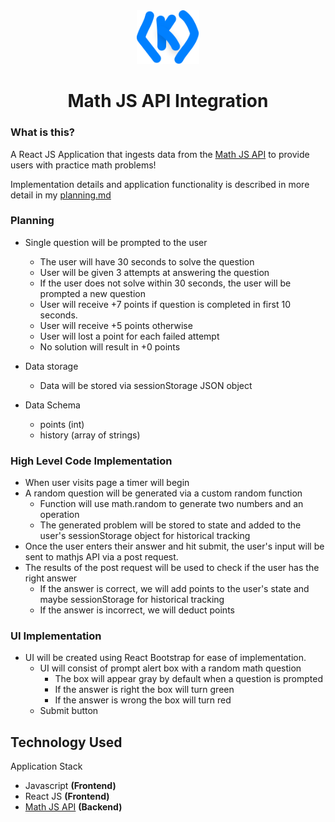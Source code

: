 <div align="center">
  <img alt="Logo" src="logo.svg" width="100" />
</div>
<h1 align="center">
  Math JS API Integration
</h1>

<!-- ![Screenshot](application.png) -->

### What is this?
A React JS Application that ingests data from the [Math JS API](https://api.mathjs.org/) to provide users with practice math problems! 

Implementation details and application functionality is described in more detail in my [planning.md](planning.md)

### Planning 
* Single question will be prompted to the user
  * The user will have 30 seconds to solve the question
  * User will be given 3 attempts at answering the question
  * If the user does not solve within 30 seconds, the user will be prompted a new question
  * User will receive +7 points if question is completed in first 10 seconds.
  * User will receive +5 points otherwise
  * User will lost a point for each failed attempt
  * No solution will result in +0 points

* Data storage
  * Data will be stored via sessionStorage JSON object

* Data Schema
  * points (int)
  * history (array of strings)

### High Level Code Implementation
* When user visits page a timer will begin
* A random question will be generated via a custom random function
  * Function will use math.random to generate two numbers and an operation
  * The generated problem will be stored to state and added to the user's sessionStorage object for historical tracking
* Once the user enters their answer and hit submit, the user's input will be sent to mathjs API via a post request.
* The results of the post request will be used to check if the user has the right answer
  * If the answer is correct, we will add points to the user's state and maybe sessionStorage for historical tracking
  * If the answer is incorrect, we will deduct points

### UI Implementation
* UI will be created using React Bootstrap for ease of implementation.
  * UI will consist of prompt alert box with a random math question
    * The box will appear gray by default when a question is prompted
    * If the answer is right the box will turn green
    * If the answer is wrong the box will turn red
  * Submit button


## Technology Used

Application Stack
* Javascript **(Frontend)**
* React JS **(Frontend)**
* [Math JS API](https://api.mathjs.org/) **(Backend)**
